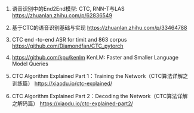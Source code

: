 1. 语音识别中的End2End模型: CTC, RNN-T与LAS
https://zhuanlan.zhihu.com/p/62836549

2. 基于CTC的语音识别基础与实现
https://zhuanlan.zhihu.com/p/33464788

3. CTC end -to-end ASR for timit and 863 corpus
https://github.com/Diamondfan/CTC_pytorch

4. https://github.com/kpu/kenlm
KenLM: Faster and Smaller Language Model Queries

5. CTC Algorithm Explained Part 1：Training the Network（CTC算法详解之训练篇）
https://xiaodu.io/ctc-explained/

6. CTC Algorithm Explained Part 2：Decoding the Network（CTC算法详解之解码篇）
https://xiaodu.io/ctc-explained-part2/






